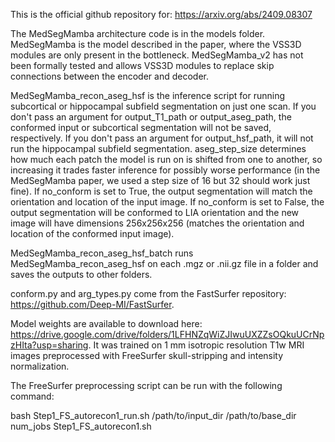 This is the official github repository for: https://arxiv.org/abs/2409.08307

The MedSegMamba architecture code is in the models folder. MedSegMamba is the model described in the paper, where the VSS3D modules are only present in the bottleneck. MedSegMamba_v2 has not been formally tested and allows VSS3D modules to replace skip connections between the encoder and decoder.

MedSegMamba_recon_aseg_hsf is the inference script for running subcortical or hippocampal subfield segmentation on just one scan. If you don't pass an argument for output_T1_path or output_aseg_path, the conformed input or subcortical segmentation will not be saved, respectively. If you don't pass an argument for output_hsf_path, it will not run the hippocampal subfield segmentation. aseg_step_size determines how much each patch the model is run on is shifted from one to another, so increasing it trades faster inference for possibly worse performance (in the MedSegMamba paper, we used a step size of 16 but 32 should work just fine). If no_conform is set to True, the output segmentation will match the orientation and location of the input image. If no_conform is set to False, the output segmentation will be conformed to LIA orientation and the new image will have dimensions 256x256x256 (matches the orientation and location of the conformed input image).

MedSegMamba_recon_aseg_hsf_batch runs MedSegMamba_recon_aseg_hsf on each .mgz or .nii.gz file in a folder and saves the outputs to other folders.

conform.py and arg_types.py come from the FastSurfer repository: https://github.com/Deep-MI/FastSurfer.

Model weights are available to download here: https://drive.google.com/drive/folders/1LFHNZqWiZJIwuUXZZsOQkuUCrNpzHIta?usp=sharing. It was trained on 1 mm isotropic resolution T1w MRI images preprocessed with FreeSurfer skull-stripping and intensity normalization.

The FreeSurfer preprocessing script can be run with the following command: 

bash Step1_FS_autorecon1_run.sh /path/to/input_dir /path/to/base_dir num_jobs Step1_FS_autorecon1.sh
